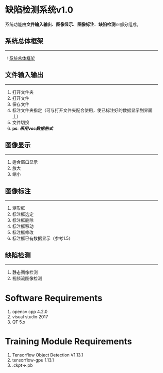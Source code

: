 # 缺陷检测系统v1.0

系统功能由**文件输入输出**、**图像显示**、**图像标注**、**缺陷检测**四部分组成。
## 系统总体框架
---
！[系统总体框架](https://github.com/kingbackyang/chip_detect/blob/master/imgs/structure.png)
## 文件输入输出
---
1. 打开文件夹
2. 打开文件
3. 保存文件
4. 标注文件夹指定（可与打开文件夹配合使用，使已标注好的数据显示到界面上）
5. 文件切换
6. **ps**: ***采用voc数据格式*** 
## 图像显示
---
1. 适合窗口显示
2. 放大
3. 缩小
## 图像标注
---
1. 矩形框
2. 标注框选定
3. 标注框删除
4. 标注框移动
5. 标注框修改
6. 标注框已有数据显示（参考1.5）
## 缺陷检测
---
1. 静态图像检测
2. 视频流图像检测

# Software Requirements
1. opencv cpp 4.2.0
2. visual studio 2017
3. QT 5.x
# Training Module Requirements
1. Tensorflow Object Detection V1.13.1
2. tensorflow-gpu 1.13.1
3. *.ckpt->*.pb


